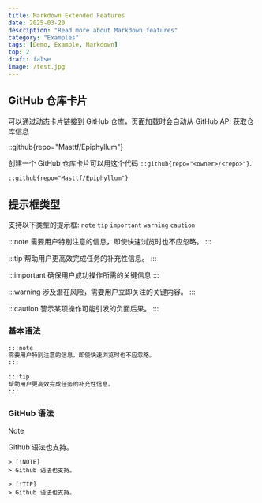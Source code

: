 ```yaml
---
title: Markdown Extended Features
date: 2025-03-20
description: "Read more about Markdown features"
category: "Examples"
tags: [Demo, Example, Markdown]
top: 2
draft: false
image: /test.jpg
---
```


## GitHub 仓库卡片

可以通过动态卡片链接到 GitHub 仓库，页面加载时会自动从 GitHub API 获取仓库信息

::github{repo="Masttf/Epiphyllum"}

创建一个 GitHub 仓库卡片可以用这个代码 `::github{repo="<owner>/<repo>"}`.

```markdown
::github{repo="Masttf/Epiphyllum"}
```

## 提示框类型

支持以下类型的提示框: `note` `tip` `important` `warning` `caution`

:::note
需要用户特别注意的信息，即使快速浏览时也不应忽略。
:::

:::tip
帮助用户更高效完成任务的补充性信息。
:::

:::important
确保用户成功操作所需的关键信息
:::

:::warning
涉及潜在风险，需要用户立即关注的关键内容。
:::

:::caution
警示某项操作可能引发的负面后果。
:::

### 基本语法

```markdown
:::note
需要用户特别注意的信息，即使快速浏览时也不应忽略。
:::

:::tip
帮助用户更高效完成任务的补充性信息。
:::
```

### GitHub 语法

> [!NOTE]
> Github 语法也支持。

```
> [!NOTE]
> Github 语法也支持。

> [!TIP]
> Github 语法也支持。
```
